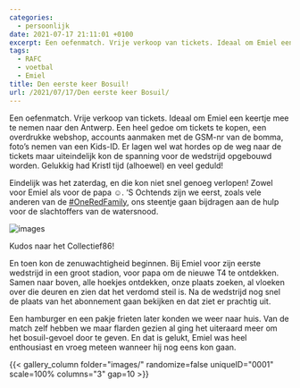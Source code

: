 ```yaml
---
categories:
  - persoonlijk
date: 2021-07-17 21:11:01 +0100
excerpt: Een oefenmatch. Vrije verkoop van tickets. Ideaal om Emiel een keertje mee te nemen naar den Antwerp. Een heel gedoe om tickets te kopen, een overdrukke webshop, accounts aanmaken met de GSM-nr van de bomma, foto’s nemen van een Kids-ID.
tags:
  - RAFC
  - voetbal
  - Emiel
title: Den eerste keer Bosuil!
url: /2021/07/17/Den eerste keer Bosuil/
---
```


Een oefenmatch. Vrije verkoop van tickets. Ideaal om Emiel een keertje mee te nemen naar den Antwerp. Een heel gedoe om tickets te kopen, een overdrukke webshop, accounts aanmaken met de GSM-nr van de bomma, foto’s nemen van een Kids-ID. Er lagen wel wat hordes op de weg naar de tickets maar uiteindelijk kon de spanning voor de wedstrijd opgebouwd worden. Gelukkig had Kristl tijd (alhoewel) en veel geduld!

Eindelijk was het zaterdag, en die kon niet snel genoeg verlopen! Zowel voor Emiel als voor de papa ☺️.
‘S Ochtends zijn we eerst, zoals vele anderen van de [#OneRedFamily](https://twitter.com/search?q=%23OneRedFamily&src=typed_query), ons steentje gaan bijdragen aan de hulp voor de slachtoffers van de watersnood.

![images](20210717_092031376_iOS.jpg)

Kudos naar het Collectief86!

En toen kon de zenuwachtigheid beginnen. Bij Emiel voor zijn eerste wedstrijd in een groot stadion, voor papa om de nieuwe T4 te ontdekken.
Samen naar boven, alle hoekjes ontdekken, onze plaats zoeken, al vloeken over die deuren en zien dat het verdomd steil is. Na de wedstrijd nog snel de plaats van het abonnement gaan bekijken en dat ziet er prachtig uit. 

Een hamburger en een pakje frieten later konden we weer naar huis.
Van de match zelf hebben we maar flarden gezien al ging het uiteraard meer om het bosuil-gevoel door te geven. En dat is gelukt, Emiel was heel enthousiast en vroeg meteen wanneer hij nog eens kon gaan.

{{< gallery_column folder="images/" randomize=false uniqueID="0001" scale=100% columns="3" gap=10 >}}